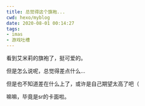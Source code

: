 ```yaml
---
title: 总觉得这个旗袍...
cwd: hexo/myblog
date: 2020-08-01 00:14:27
tags:
- imas
- 游戏吐槽
---
```


看到艾米莉的旗袍了，挺可爱的。

但是怎么说呢，总觉得差点什么...

但是也不知道差在什么上了，或许是自己期望太高了吧（

嘛嘛，毕竟是sr的卡面啦。


